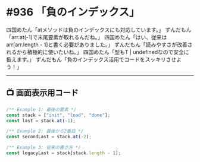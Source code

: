 # #936 「負のインデックス」

四国めたん「atメソッドは負のインデックスにも対応しています。」
ずんだもん「arr.at(-1)で末尾要素が取れるんだね。」
四国めたん「はい、従来はarr[arr.length - 1]と書く必要がありました。」
ずんだもん「読みやすさが改善されるから積極的に使いたいね。」
四国めたん「型もT | undefinedなので安全に扱えます。」
ずんだもん「負のインデックス活用でコードをスッキリさせよう！」

---

## 📺 画面表示用コード

```typescript
/** Example 1: 最後の要素 */
const stack = ["init", "load", "done"];
const last = stack.at(-1);

/** Example 2: 最後から2番目 */
const secondLast = stack.at(-2);

/** Example 3: 従来の書き方 */
const legacyLast = stack[stack.length - 1];
```
